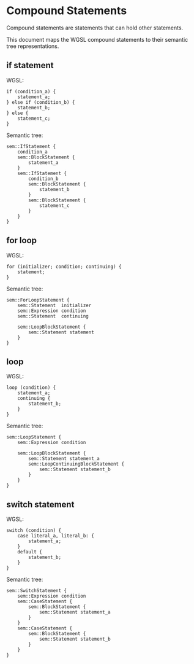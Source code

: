 # Compound Statements

Compound statements are statements that can hold other statements.

This document maps the WGSL compound statements to their semantic tree representations.

## if statement

WGSL:
```
if (condition_a) {
    statement_a;
} else if (condition_b) {
    statement_b;
} else {
    statement_c;
}
```

Semantic tree:
```
sem::IfStatement {
    condition_a
    sem::BlockStatement {
        statement_a
    }
    sem::IfStatement {
        condition_b
        sem::BlockStatement {
            statement_b
        }
        sem::BlockStatement {
            statement_c
        }
    }
}
```

## for loop

WGSL:
```
for (initializer; condition; continuing) {
    statement;
}
```

Semantic tree:
```
sem::ForLoopStatement {
    sem::Statement  initializer
    sem::Expression condition
    sem::Statement  continuing

    sem::LoopBlockStatement {
        sem::Statement statement
    }
}
```

## loop

WGSL:
```
loop (condition) {
    statement_a;
    continuing {
        statement_b;
    }
}
```

Semantic tree:
```
sem::LoopStatement {
    sem::Expression condition

    sem::LoopBlockStatement {
        sem::Statement statement_a
        sem::LoopContinuingBlockStatement {
            sem::Statement statement_b
        }
    }
}
```


## switch statement

WGSL:
```
switch (condition) {
    case literal_a, literal_b: {
        statement_a;
    }
    default {
        statement_b;
    }
}
```

Semantic tree:
```
sem::SwitchStatement {
    sem::Expression condition
    sem::CaseStatement {
        sem::BlockStatement {
            sem::Statement statement_a
        }
    }
    sem::CaseStatement {
        sem::BlockStatement {
            sem::Statement statement_b
        }
    }
}
```
